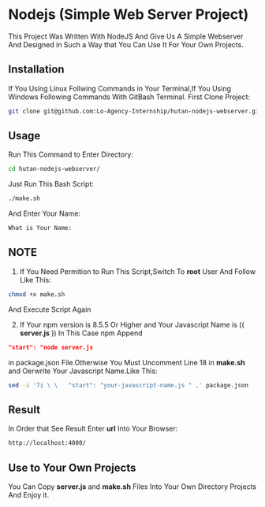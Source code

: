 # Nodejs (Simple Web Server Project)

This Project  Was Written With NodeJS And Give Us A Simple Webserver And Designed in Such a Way that You Can Use It For Your Own Projects.

## Installation
If You Using Linux Follwing Commands in Your Terminal,If You Using Windows Following Commands  With GitBash Terminal.
First Clone Project:
```bash
git clone git@github.com:Lo-Agency-Internship/hutan-nodejs-webserver.git
```

## Usage
Run This Command to Enter Directory:
```bash
cd hutan-nodejs-webserver/
```
Just Run This Bash Script:
```bash
./make.sh
```
And Enter Your Name:
```bash
What is Your Name:
```
## NOTE
1. If You Need Permition to Run This Script,Switch To **root** User And Follow Like This:
```bash
chmod +x make.sh
```
And Execute Script Again

2. If Your npm version is 8.5.5 Or Higher and Your Javascript Name is (( **server.js** )) In This Case npm Append 
```json 
"start": "node server.js 
 ```` 
 in package.json File.Otherwise You Must Uncomment Line 18 in **make.sh** and Oerwrite Your Javascript Name.Like This:
```bash
sed -i '7i \ \   "start": "your-javascript-name.js " ,' package.json
```
 
## Result
In Order that See Result Enter **url** Into Your Browser:

```bash
http://localhost:4000/
```

## Use to Your Own Projects
You Can Copy **server.js** and **make.sh** Files Into Your Own Directory Projects And Enjoy it.



